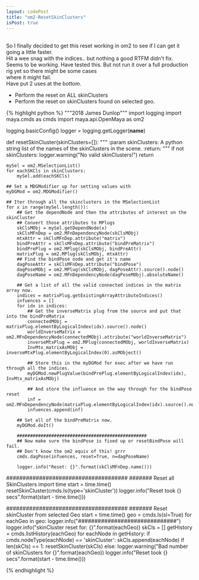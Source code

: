 ```yaml
---
layout: codePost
title: "om2-ResetSkinClusters"
isPost: true
---
```

<br>So I finally decided to get this reset working in om2 to see if I can get it going a little faster.
<br>Hit a wee snag with the indices.. but nothing a good RTFM didn't fix.
<br>Seems to be working. Have tested this. But not run it over a full production rig yet so there might be some cases
<br>where it might fail.
<br>
Have put 2 uses at the bottom.
- Perform the reset on ALL skinClusters
- Perform the reset on skinClusters found on selected geo.

{% highlight python %}
"""2018 James Dunlop"""
import logging
import maya.cmds as cmds
import maya.api.OpenMaya as om2

logging.basicConfig()
logger = logging.getLogger(__name__)


def resetSkinCluster(skinClusters=[]):
    """
    :param skinClusters: A python string list of the names of the skinClusters in the scene.
    :return:
    """
    if not skinClusters:
        logger.warning("No valid skinClusters!")
        return

    mySel = om2.MSelectionList()
    for eachSKCls in skinClusters:
        mySel.add(eachSKCls)

    ## Set a MDGModifier up for setting values with
    myDGMod = om2.MDGModifier()

    ## Iter through all the skinclusters in the MSelectionList
    for x in range(mySel.length()):
        ## Get the dependNode and then the attributes of interest on the skinCluster
        ## Convert those attributes to MPlugs
        skClsMObj = mySel.getDependNode(x)
        skClsMFnDep = om2.MFnDependencyNode(skClsMObj)
        mtxAttr = skClsMFnDep.attribute("matrix")
        bindPreAttr = skClsMFnDep.attribute("bindPreMatrix")
        bindPrePlug = om2.MPlug(skClsMObj, bindPreAttr)
        matrixPlug = om2.MPlug(skClsMObj, mtxAttr)
        ## Find the bindPose node and get it's name
        dagPoseAttr = skClsMFnDep.attribute("bindPose")
        dagPoseMObj = om2.MPlug(skClsMObj, dagPoseAttr).source().node()
        dagPoseName = om2.MFnDependencyNode(dagPoseMObj).absoluteName()

        ## Get a list of all the valid connected indices in the matrix array now.
        indices = matrixPlug.getExistingArrayAttributeIndices()
        infuences = []
        for idx in indices:
            ## Get the inverseMatrix plug from the source and put that into the bindPreMatrix
            connectedMObj = matrixPlug.elementByLogicalIndex(idx).source().node()
            worldInverseMatrix = om2.MFnDependencyNode(connectedMObj).attribute("worldInverseMatrix")
            inverseMtxPlug = om2.MPlug(connectedMObj, worldInverseMatrix)
            InvMtx_matrixAsMObj = inverseMtxPlug.elementByLogicalIndex(0).asMObject()

            ## Store this in the myDGMod for exec after we have run through all the indices.
            myDGMod.newPlugValue(bindPrePlug.elementByLogicalIndex(idx), InvMtx_matrixAsMObj)

            ## And store the influence on the way through for the bindPose reset
            inf = om2.MFnDependencyNode(matrixPlug.elementByLogicalIndex(idx).source().node()).absoluteName()
            infuences.append(inf)

        ## Set all of the bindPreMatrix now.
        myDGMod.doIt()

        #################################################
        ## Now make sure the bindPose is fixed up or resetBindPose will fail.
        ## Don't know the om2 equiv of this! grrr
        cmds.dagPose(infuences, reset=True, n=dagPoseName)

        logger.info("Reset: {}".format(skClsMFnDep.name()))


#####################################
####### Reset all SkinClusters
import time
start = time.time()
resetSkinCluster(cmds.ls(type='skinCluster'))
logger.info("Reset took {} secs".format(start - time.time()))


#####################################
####### Reset skinCluster from selected Geo
start = time.time()
geo = cmds.ls(sl=True)
for eachGeo in geo:
    logger.info("##############################")
    logger.info("skinCluster reset for: {}".format(eachGeo))
    skCls = []
    getHistory = cmds.listHistory(eachGeo)
    for eachNode in getHistory:
        if cmds.nodeType(eachNode) == 'skinCluster':
            skCls.append(eachNode)
    if len(skCls) == 1:
        resetSkinCluster(skCls)
    else:
        logger.warning("Bad number of skinClusters for {}".format(eachGeo))
logger.info("Reset took {} secs".format(start - time.time()))

{% endhighlight %}